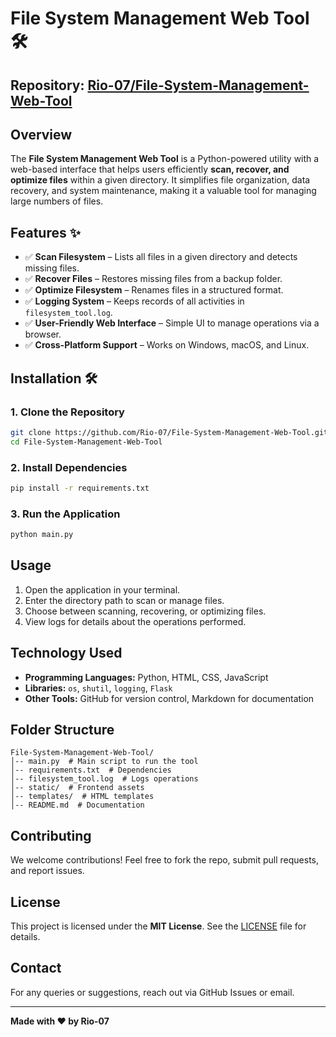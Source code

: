 # File System Management Web Tool 🛠️

## Repository: [Rio-07/File-System-Management-Web-Tool](https://github.com/Rio-07/File-System-Management-Web-Tool)

## Overview
The **File System Management Web Tool** is a Python-powered utility with a web-based interface that helps users efficiently **scan, recover, and optimize files** within a given directory. It simplifies file organization, data recovery, and system maintenance, making it a valuable tool for managing large numbers of files.

## Features ✨
- ✅ **Scan Filesystem** – Lists all files in a given directory and detects missing files.
- ✅ **Recover Files** – Restores missing files from a backup folder.
- ✅ **Optimize Filesystem** – Renames files in a structured format.
- ✅ **Logging System** – Keeps records of all activities in `filesystem_tool.log`.
- ✅ **User-Friendly Web Interface** – Simple UI to manage operations via a browser.
- ✅ **Cross-Platform Support** – Works on Windows, macOS, and Linux.

## Installation 🛠️
### 1. Clone the Repository
```sh
git clone https://github.com/Rio-07/File-System-Management-Web-Tool.git
cd File-System-Management-Web-Tool
```

### 2. Install Dependencies
```sh
pip install -r requirements.txt
```

### 3. Run the Application
```sh
python main.py
```

## Usage
1. Open the application in your terminal.
2. Enter the directory path to scan or manage files.
3. Choose between scanning, recovering, or optimizing files.
4. View logs for details about the operations performed.

## Technology Used
- **Programming Languages:** Python, HTML, CSS, JavaScript
- **Libraries:** `os`, `shutil`, `logging`, `Flask`
- **Other Tools:** GitHub for version control, Markdown for documentation

## Folder Structure
```
File-System-Management-Web-Tool/
│-- main.py  # Main script to run the tool
│-- requirements.txt  # Dependencies
│-- filesystem_tool.log  # Logs operations
│-- static/  # Frontend assets
│-- templates/  # HTML templates
│-- README.md  # Documentation
```

## Contributing
We welcome contributions! Feel free to fork the repo, submit pull requests, and report issues.

## License
This project is licensed under the **MIT License**. See the [LICENSE](LICENSE) file for details.

## Contact
For any queries or suggestions, reach out via GitHub Issues or email.

---

**Made with ❤️ by Rio-07**

